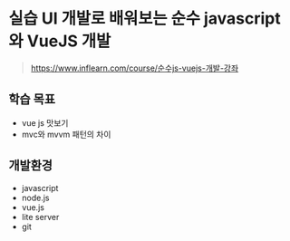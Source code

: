 
# 실습 UI 개발로 배워보는 순수 javascript 와 VueJS 개발
> https://www.inflearn.com/course/순수js-vuejs-개발-강좌

## 학습 목표
- vue js 맛보기
- mvc와 mvvm 패턴의 차이

## 개발환경
- javascript
- node.js
- vue.js
- lite server
- git